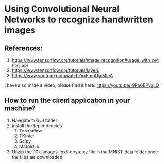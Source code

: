 # Using Convolutional Neural Networks to recognize handwritten images

## References:
1. https://www.tensorflow.org/tutorials/image_recognition#usage_with_python_api
2. https://www.tensorflow.org/tutorials/layers
3. https://www.youtube.com/watch?v=FmpDIaiMIeA


I have also made a video, please find it here: https://youtu.be/-9Pa0EPygLQ

## How to run the client application in your machine?

1. Navigate to GUI folder
2. Install the dependencies
    1. Tensorflow
	2. TKinter
	3. Scipy
	4. Matplotlib
3. Unzip the t10k-images-idx3-ubyte.gz file in the MNIST-data folder once the files are downloaded